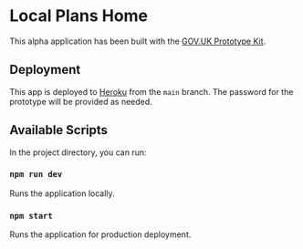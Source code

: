 # Local Plans Home

This alpha application has been built with the [GOV.UK Prototype Kit](https://prototype-kit.service.gov.uk/docs/).

## Deployment

This app is deployed to [Heroku](https://local-plans-home-prototype-16fa4c7a1e60.herokuapp.com/) from the `main` branch. The password for the prototype will be provided as needed.

## Available Scripts

In the project directory, you can run:

### `npm run dev`

Runs the application locally.

### `npm start`

Runs the application for production deployment.
